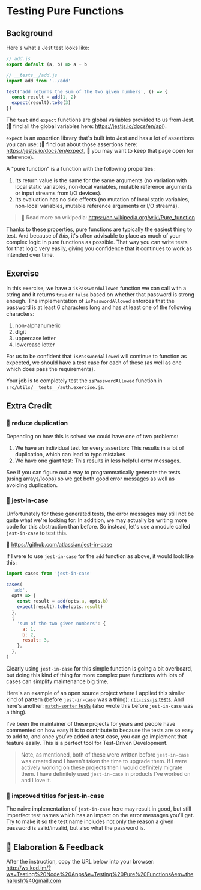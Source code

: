 # Testing Pure Functions

## Background

Here's what a Jest test looks like:

```javascript
// add.js
export default (a, b) => a + b

// __tests__/add.js
import add from '../add'

test('add returns the sum of the two given numbers', () => {
  const result = add(1, 2)
  expect(result).toBe(3)
})
```

The `test` and `expect` functions are global variables provided to us from Jest.
(📜 find all the global variables here: https://jestjs.io/docs/en/api).

`expect` is an assertion library that's built into Jest and has a lot of
assertions you can use: (📜 find out about those assertions here:
https://jestjs.io/docs/en/expect, 🦉 you may want to keep that page open for
reference).

A "pure function" is a function with the following properties:

1. Its return value is the same for the same arguments (no variation with local
   static variables, non-local variables, mutable reference arguments or input
   streams from I/O devices).
2. Its evaluation has no side effects (no mutation of local static variables,
   non-local variables, mutable reference arguments or I/O streams).

> 📜 Read more on wikipedia: https://en.wikipedia.org/wiki/Pure_function

Thanks to these properties, pure functions are typically the easiest thing to
test. And because of _this_, it's often advisable to place as much of your
complex logic in pure functions as possible. That way you can write tests for
that logic very easily, giving you confidence that it continues to work as
intended over time.

## Exercise

In this exercise, we have a `isPasswordAllowed` function we can call with a
string and it returns `true` or `false` based on whether that password is strong
enough. The implementation of `isPasswordAllowed` enforces that the password is
at least 6 characters long and has at least one of the following characters:

1. non-alphanumeric
2. digit
3. uppercase letter
4. lowercase letter

For us to be confident that `isPasswordAllowed` will continue to function as
expected, we should have a test case for each of these (as well as one which
does pass the requirements).

Your job is to completely test the `isPasswordAllowed` function in
`src/utils/__tests__/auth.exercise.js`.

## Extra Credit

### 💯 reduce duplication

Depending on how this is solved we could have one of two problems:

1. We have an individual test for every assertion: This results in a lot of
   duplication, which can lead to typo mistakes
2. We have one giant test: This results in less helpful error messages.

See if you can figure out a way to programmatically generate the tests (using
arrays/loops) so we get both good error messages as well as avoiding
duplication.

### 💯 jest-in-case

Unfortunately for these generated tests, the error messages may still not be
quite what we're looking for. In addition, we may actually be writing more code
for this abstraction than before. So instead, let's use a module called
`jest-in-case` to test this.

📜 https://github.com/atlassian/jest-in-case

If I were to use `jest-in-case` for the `add` function as above, it would look
like this:

```javascript
import cases from 'jest-in-case'

cases(
  'add',
  opts => {
    const result = add(opts.a, opts.b)
    expect(result).toBe(opts.result)
  },
  {
    'sum of the two given numbers': {
      a: 1,
      b: 2,
      result: 3,
    },
  },
)
```

Clearly using `jest-in-case` for this simple function is going a bit overboard,
but doing this kind of thing for more complex pure functions with lots of cases
can simplify maintenance big time.

Here's an example of an open source project where I applied this similar kind of
pattern (before `jest-in-case` was a thing):
[`rtl-css-js` tests](https://github.com/kentcdodds/rtl-css-js/blob/25cb86e411c0c0177307bbf66246740c4d5e5adf/src/__tests__/index.js).
And here's another:
[`match-sorter` tests](https://github.com/kentcdodds/match-sorter/blob/master/src/__tests__/index.js)
(also wrote this before `jest-in-case` was a thing).

I've been the maintainer of these projects for years and people have commented
on how easy it is to contribute to because the tests are so easy to add to, and
once you've added a test case, you can go implement that feature easily. This is
a perfect tool for Test-Driven Development.

> Note, as mentioned, both of these were written before `jest-in-case` was
> created and I haven't taken the time to upgrade them. If I were actively
> working on these projects then I would definitely migrate them. I have
> definitely used `jest-in-case` in products I've worked on and I love it.

### 💯 improved titles for jest-in-case

The naive implementation of `jest-in-case` here may result in good, but still
imperfect test names which has an impact on the error messages you'll get. Try
to make it so the test name includes not only the reason a given password is
valid/invalid, but also what the password is.

## 🦉 Elaboration & Feedback

After the instruction, copy the URL below into your browser:
http://ws.kcd.im/?ws=Testing%20Node%20Apps&e=Testing%20Pure%20Functions&em=theharush%40gmail.com
